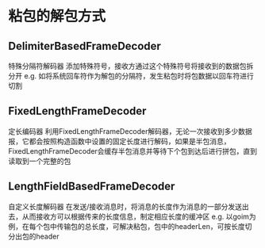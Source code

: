 
# 粘包的解包方式
## DelimiterBasedFrameDecoder
特殊分隔符解码器
添加特殊符号，接收方通过这个特殊符号将接收到的数据包拆分开
e.g.
如将系统回车符作为解包的分隔符，发生粘包时将包数据以回车符进行切割

## FixedLengthFrameDecoder
定长编码器
利用FixedLengthFrameDecoder解码器，无论一次接收到多少数据报，它都会按照构造函数中设置的固定长度进行解码，如果是半包消息，FixedLengthFrameDecoder会缓存半包消息并等待下个包到达后进行拼包，直到读取到一个完整的包



## LengthFieldBasedFrameDecoder
自定义长度解码器
在发送/接收消息时，将消息的长度作为消息的一部分发送出去，从而接收方可以根据传来的长度信息，制定相应长度的缓冲区
e.g.
以goim为例，在每个包中传输包的总长度，可解决粘包，包中的headerLen，可按长度切分出包的header

